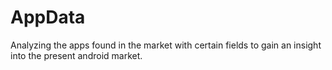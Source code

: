 # AppData
Analyzing the apps found in the market with certain fields to gain an insight into the present android market.

